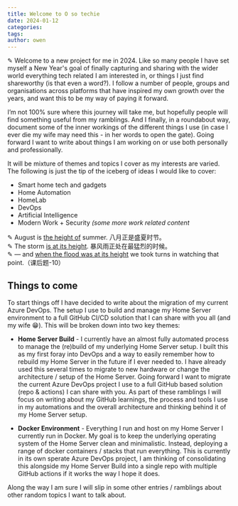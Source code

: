 ```yaml
---
title: Welcome to O so techie
date: 2024-01-12
categories:
tags:
author: owen
---
```



✎ Welcome to a new project for me in 2024. Like so many people I have set myself a New Year's goal of finally capturing and sharing with the wider world everything tech related I am interested in, or things I just find shareworthy (is that even a word?). I follow a number of people, groups and organisations across platforms that have inspired my own growth over the years, and want this to be my way of paying it forward.

I’m not 100% sure where this journey will take me, but hopefully people will find something useful from my ramblings. And I finally, in a roundabout way, document some of the inner workings of the different things I use (in case I ever die my wife may need this - in her words to open the gate). Going forward I want to write about things I am working on or use both personally and professionally.

It will be mixture of themes and topics I cover as my interests are varied. The following is just the tip of the iceberg of ideas I would like to cover:


*	Smart home tech and gadgets
*	Home Automation
*	HomeLab
*	DevOps
* Artificial Intelligence
*	Modern Work + Security <i>(some more work related content</i>

✎ August is <u>the height of</u> summer. 八月正是盛夏时节。  
✎ The storm <u>is at its height</u>. 暴风雨正处在最猛烈的时候。  
✎ — and <u>when the flood was at its height</u> we took turns in watching that point.（课后题-10）  

## Things to come

To start things off I have decided to write about the migration of my current Azure DevOps. The setup I use to build and manage my Home Server environment to a full GitHub CI/CD solution that I can share with you all (and my wife 😁). This will be broken down into two key themes:

* <b>Home Server Build</b> - I currently have an almost fully automated process to manage the (re)build of my underlying Home Server setup. I built this as my first foray into DevOps and a way to easily remember how to rebuild my Home Server in the future if I ever needed to. I have already used this several times to migrate to new hardware or change the architecture / setup of the Home Server. Going forward I want to migrate the current Azure DevOps project I use to a full GitHub based solution (repo & actions) I can share with you. As part of these ramblings I will focus on writing about my GitHub learnings, the process and tools I use in my automations and the overall architecture and thinking behind it of my Home Server setup.

* <b>Docker Environment</b> - Everything I run and host on my Home Server I currently run in Docker. My goal is to keep the underlying operating system of the Home Server clean and minimalistic. Instead, deploying a range of docker containers / stacks that run everything. This is currently in its own sperate Azure DevOps project, I am thinking of consolidating this alongside my Home Server Build into a single repo with multiple GitHub actions if it works the way I hope it does.

Along the way I am sure I will slip in some other entries / ramblings about other random topics I want to talk about.
